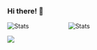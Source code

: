 ### Hi there! 👋

![Stats](https://github-readme-stats.vercel.app/api?username=misternano&show_icons=true)
&nbsp;&nbsp;&nbsp;&nbsp;&nbsp;&nbsp;&nbsp;&nbsp;&nbsp;&nbsp;&nbsp;&nbsp;&nbsp;&nbsp;&nbsp;&nbsp;&nbsp;&nbsp;&nbsp;&nbsp;&nbsp;
![Stats](https://github-readme-stats.vercel.app/api/top-langs/?username=misternano)

![](https://komarev.com/ghpvc/?username=misternano)